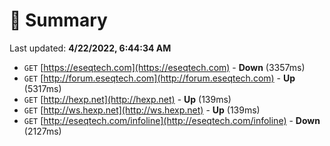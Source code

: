 # 📖 Summary
Last updated: **4/22/2022, 6:44:34 AM**

- `GET` [https://eseqtech.com](https://eseqtech.com) - **Down** (3357ms)
- `GET` [http://forum.eseqtech.com](http://forum.eseqtech.com) - **Up** (5317ms)
- `GET` [http://hexp.net](http://hexp.net) - **Up** (139ms)
- `GET` [http://ws.hexp.net](http://ws.hexp.net) - **Up** (139ms)
- `GET` [http://eseqtech.com/infoline](http://eseqtech.com/infoline) - **Down** (2127ms)
